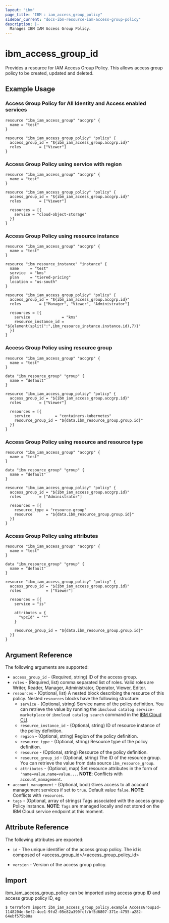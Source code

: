 ```yaml
---
layout: "ibm"
page_title: "IBM : iam_access_group_policy"
sidebar_current: "docs-ibm-resource-iam-access-group-policy"
description: |-
  Manages IBM IAM Access Group Policy.
---
```


# ibm\_access_group_id

Provides a resource for IAM Access Group Policy. This allows access group policy to be created, updated and deleted.

## Example Usage

### Access Group Policy for All Identity and Access enabled services 

```hcl
resource "ibm_iam_access_group" "accgrp" {
  name = "test"
}

resource "ibm_iam_access_group_policy" "policy" {
  access_group_id = "${ibm_iam_access_group.accgrp.id}"
  roles        = ["Viewer"]
}

```

### Access Group Policy using service with region

```hcl
resource "ibm_iam_access_group" "accgrp" {
  name = "test"
}

resource "ibm_iam_access_group_policy" "policy" {
  access_group_id = "${ibm_iam_access_group.accgrp.id}"
  roles        = ["Viewer"]

  resources = [{
    service = "cloud-object-storage"
  }]
}

```
### Access Group Policy using resource instance 

```hcl
resource "ibm_iam_access_group" "accgrp" {
  name = "test"
}

resource "ibm_resource_instance" "instance" {
  name     = "test"
  service  = "kms"
  plan     = "tiered-pricing"
  location = "us-south"
}

resource "ibm_iam_access_group_policy" "policy" {
  access_group_id = "${ibm_iam_access_group.accgrp.id}"
  roles        = ["Manager", "Viewer", "Administrator"]

  resources = [{
    service              = "kms"
    resource_instance_id = "${element(split(":",ibm_resource_instance.instance.id),7)}"
  }]
}

```

### Access Group Policy using resource group 

```hcl
resource "ibm_iam_access_group" "accgrp" {
  name = "test"
}

data "ibm_resource_group" "group" {
  name = "default"
}

resource "ibm_iam_access_group_policy" "policy" {
  access_group_id = "${ibm_iam_access_group.accgrp.id}"
  roles        = ["Viewer"]

  resources = [{
    service           = "containers-kubernetes"
    resource_group_id = "${data.ibm_resource_group.group.id}"
  }]
}

```

### Access Group Policy using resource and resource type 

```hcl
resource "ibm_iam_access_group" "accgrp" {
  name = "test"
}

data "ibm_resource_group" "group" {
  name = "default"
}

resource "ibm_iam_access_group_policy" "policy" {
  access_group_id = "${ibm_iam_access_group.accgrp.id}"
  roles        = ["Administrator"]

  resources = [{
    resource_type = "resource-group"
    resource      = "${data.ibm_resource_group.group.id}"
  }]
}

```

### Access Group Policy using attributes

```hcl
resource "ibm_iam_access_group" "accgrp" {
  name = "test"
}

data "ibm_resource_group" "group" {
  name = "default"
}

resource "ibm_iam_access_group_policy" "policy" {
  access_group_id = "${ibm_iam_access_group.accgrp.id}"
  roles           = ["Viewer"]

  resources = [{
    service = "is"

    attributes = {
      "vpcId" = "*"
    }

    resource_group_id = "${data.ibm_resource_group.group.id}"
  }]
}

```

## Argument Reference

The following arguments are supported:

* `access_group_id` - (Required, string) ID of the access group.
* `roles` - (Required, list) comma separated list of roles. Valid roles are Writer, Reader, Manager, Administrator, Operator, Viewer, Editor.
* `resources` - (Optional, list) A nested block describing the resource of this policy.
Nested `resources` blocks have the following structure:
  * `service` - (Optional, string) Service name of the policy definition.  You can retrieve the value by running the `ibmcloud catalog service-marketplace` or `ibmcloud catalog search` command in the [IBM Cloud CLI](https://cloud.ibm.com/docs/cli?topic=cloud-cli-getting-started).
  * `resource_instance_id` - (Optional, string) ID of resource instance of the policy definition.
  * `region` - (Optional, string) Region of the policy definition.
  * `resource_type` - (Optional, string) Resource type of the policy definition.
  * `resource` - (Optional, string) Resource of the policy definition.
  * `resource_group_id` - (Optional, string) The ID of the resource group.  You can retrieve the value from data source `ibm_resource_group`. 
  * `attributes` - (Optional, map) Set resource attributes in the form of `'name=value,name=value...`.
 **NOTE**: Conflicts with `account_management`.
* `account_management` - (Optional, bool) Gives access to all account management services if set to `true`. Default value `false`. 
 **NOTE**: Conflicts with `resources`.
* `tags` - (Optional, array of strings) Tags associated with the access group Policy instance.
  **NOTE**: `Tags` are managed locally and not stored on the IBM Cloud service endpoint at this moment.

## Attribute Reference

The following attributes are exported:

* `id` - The unique identifier of the access group policy. The id is composed of \<access_group_id\>/\<access_group_policy_id\>

* `version` - Version of the access group policy.

## Import

ibm_iam_access_group_policy can be imported using access group ID and access group policy ID, eg

```
$ terraform import ibm_iam_access_group_policy.example AccessGroupId-1148204e-6ef2-4ce1-9fd2-05e82a390fcf/bf5d6807-371e-4755-a282-64ebf575b80a
```